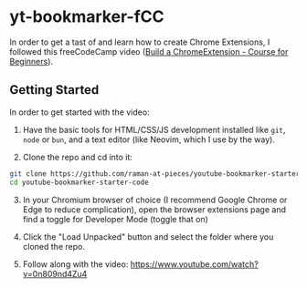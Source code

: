 # yt-bookmarker-fCC

In order to get a tast of and learn how to create Chrome Extensions, I followed this freeCodeCamp video ([Build a ChromeExtension - Course for Beginners](https://www.youtube.com/watch?v=0n809nd4Zu4)).

## Getting Started

In order to get started with the video:

1. Have the basic tools for HTML/CSS/JS development installed like `git`, `node` or `bun`, and a text editor (like Neovim, which I use by the way).

2. Clone the repo and cd into it:

```bash
git clone https://github.com/raman-at-pieces/youtube-bookmarker-starter-code
cd youtube-bookmarker-starter-code
```

3. In your Chromium browser of choice (I recommend Google Chrome or Edge to reduce complication), open the browser extensions page and find a toggle for Developer Mode (toggle that on)

4. Click the "Load Unpacked" button and select the folder where you cloned the repo.

5. Follow along with the video: https://www.youtube.com/watch?v=0n809nd4Zu4

